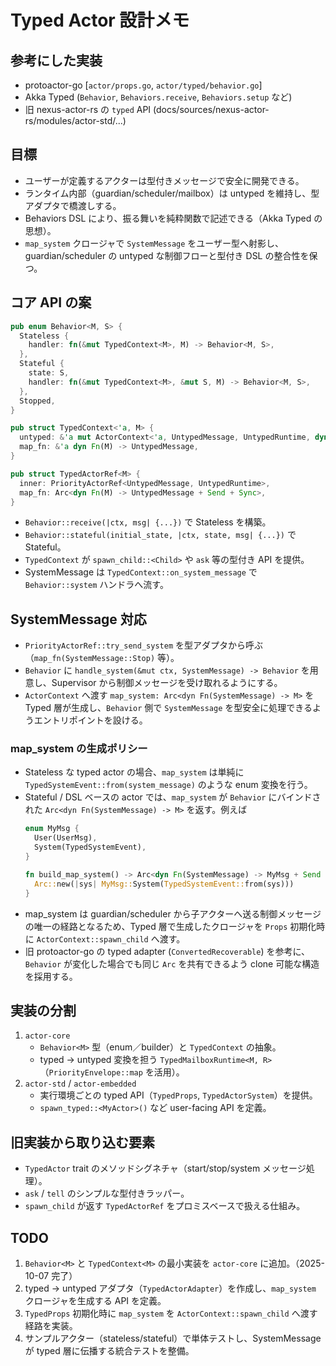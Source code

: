 # Typed Actor 設計メモ

## 参考にした実装
- protoactor-go [`actor/props.go`, `actor/typed/behavior.go`]
- Akka Typed (`Behavior`, `Behaviors.receive`, `Behaviors.setup` など)
- 旧 nexus-actor-rs の `typed` API (docs/sources/nexus-actor-rs/modules/actor-std/...)

## 目標
- ユーザーが定義するアクターは型付きメッセージで安全に開発できる。
- ランタイム内部（guardian/scheduler/mailbox）は untyped を維持し、型アダプタで橋渡しする。
- Behaviors DSL により、振る舞いを純粋関数で記述できる（Akka Typed の思想）。
- `map_system` クロージャで `SystemMessage` をユーザー型へ射影し、guardian/scheduler の untyped な制御フローと型付き DSL の整合性を保つ。

## コア API の案

```rust
pub enum Behavior<M, S> {
  Stateless {
    handler: fn(&mut TypedContext<M>, M) -> Behavior<M, S>,
  },
  Stateful {
    state: S,
    handler: fn(&mut TypedContext<M>, &mut S, M) -> Behavior<M, S>,
  },
  Stopped,
}

pub struct TypedContext<'a, M> {
  untyped: &'a mut ActorContext<'a, UntypedMessage, UntypedRuntime, dyn Supervisor<UntypedMessage>>,
  map_fn: &'a dyn Fn(M) -> UntypedMessage,
}

pub struct TypedActorRef<M> {
  inner: PriorityActorRef<UntypedMessage, UntypedRuntime>,
  map_fn: Arc<dyn Fn(M) -> UntypedMessage + Send + Sync>,
}
```

- `Behavior::receive(|ctx, msg| {...})` で Stateless を構築。
- `Behavior::stateful(initial_state, |ctx, state, msg| {...})` で Stateful。
- `TypedContext` が `spawn_child::<Child>` や `ask` 等の型付き API を提供。
- SystemMessage は `TypedContext::on_system_message` で `Behavior::system` ハンドラへ流す。

## SystemMessage 対応
- `PriorityActorRef::try_send_system` を型アダプタから呼ぶ（`map_fn(SystemMessage::Stop)` 等）。
- `Behavior` に `handle_system(&mut ctx, SystemMessage) -> Behavior` を用意し、Supervisor から制御メッセージを受け取れるようにする。
- `ActorContext` へ渡す `map_system: Arc<dyn Fn(SystemMessage) -> M>` を Typed 層が生成し、`Behavior` 側で `SystemMessage` を型安全に処理できるようエントリポイントを設ける。

### map_system の生成ポリシー
- Stateless な typed actor の場合、`map_system` は単純に `TypedSystemEvent::from(system_message)` のような enum 変換を行う。
- Stateful / DSL ベースの actor では、`map_system` が `Behavior` にバインドされた `Arc<dyn Fn(SystemMessage) -> M>` を返す。例えば
  ```rust
  enum MyMsg {
    User(UserMsg),
    System(TypedSystemEvent),
  }

  fn build_map_system() -> Arc<dyn Fn(SystemMessage) -> MyMsg + Send + Sync> {
    Arc::new(|sys| MyMsg::System(TypedSystemEvent::from(sys)))
  }
  ```
- map_system は guardian/scheduler から子アクターへ送る制御メッセージの唯一の経路となるため、Typed 層で生成したクロージャを `Props` 初期化時に `ActorContext::spawn_child` へ渡す。
- 旧 protoactor-go の typed adapter (`ConvertedRecoverable`) を参考に、`Behavior` が変化した場合でも同じ `Arc` を共有できるよう clone 可能な構造を採用する。

## 実装の分割
1. `actor-core`
   - `Behavior<M>` 型（enum／builder）と `TypedContext` の抽象。
   - typed → untyped 変換を担う `TypedMailboxRuntime<M, R>`（`PriorityEnvelope::map` を活用）。
2. `actor-std` / `actor-embedded`
   - 実行環境ごとの typed API（`TypedProps`, `TypedActorSystem`）を提供。
   - `spawn_typed::<MyActor>()` など user-facing API を定義。

## 旧実装から取り込む要素
- `TypedActor` trait のメソッドシグネチャ（start/stop/system メッセージ処理）。
- `ask` / `tell` のシンプルな型付きラッパー。
- `spawn_child` が返す `TypedActorRef` をプロミスベースで扱える仕組み。

## TODO
1. `Behavior<M>` と `TypedContext<M>` の最小実装を `actor-core` に追加。（2025-10-07 完了）
2. typed → untyped アダプタ（`TypedActorAdapter`）を作成し、`map_system` クロージャを生成する API を定義。
3. `TypedProps` 初期化時に `map_system` を `ActorContext::spawn_child` へ渡す経路を実装。
4. サンプルアクター（stateless/stateful）で単体テストし、SystemMessage が typed 層に伝播する統合テストを整備。
